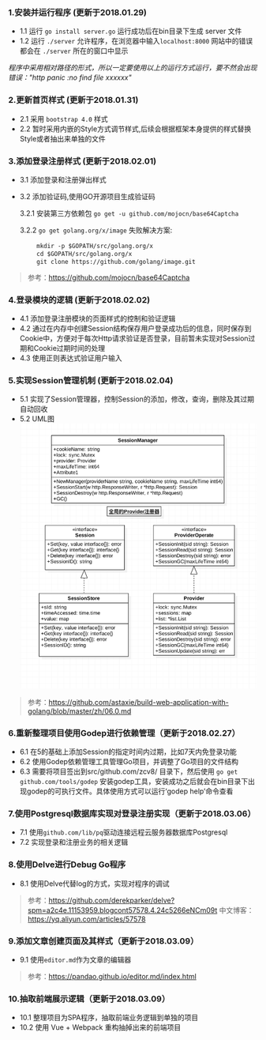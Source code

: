 ### 1.安装并运行程序 (更新于2018.01.29)
- 1.1 运行 `go install server.go` 运行成功后在bin目录下生成 server 文件
- 1.2 运行 `./server` 允许程序，在浏览器中输入`localhost:8000` 网站中的错误都会在 `./server` 所在的窗口中显示

*程序中采用相对路径的形式，所以一定要使用以上的运行方式运行，要不然会出现错误："http panic :no find file xxxxxx"*

### 2.更新首页样式 (更新于2018.01.31)
- 2.1 采用 `bootstrap 4.0` 样式
- 2.2 暂时采用内嵌的Style方式调节样式,后续会根据框架本身提供的样式替换Style或者抽出来单独的文件

### 3.添加登录注册样式 (更新于2018.02.01)
- 3.1 添加登录和注册弹出样式
- 3.2 添加验证码,使用GO开源项目生成验证码

	3.2.1 安装第三方依赖包	`go get -u github.com/mojocn/base64Captcha`
	
	3.2.2 `go get golang.org/x/image` 失败解决方案:
```
		mkdir -p $GOPATH/src/golang.org/x
		cd $GOPATH/src/golang.org/x
		git clone https://github.com/golang/image.git
```
> 参考：https://github.com/mojocn/base64Captcha

### 4.登录模块的逻辑 (更新于2018.02.02)
- 4.1 添加登录注册模块的页面样式的控制和验证逻辑
- 4.2 通过在内存中创建Session结构保存用户登录成功后的信息，同时保存到Cookie中，方便对于每次Http请求验证是否登录，目前暂未实现对Session过期和Cookie过期时间的处理
- 4.3 使用正则表达式验证用户输入

### 5.实现Session管理机制 (更新于2018.02.04)
- 5.1 实现了Session管理器，控制Session的添加，修改，查询，删除及其过期自动回收
- 5.2 UML图
![Session设计UML模型](https://github.com/zcv8/YM.JinLiRead/blob/master/uml/Session模型设计?raw=true)

> 参考：https://github.com/astaxie/build-web-application-with-golang/blob/master/zh/06.0.md

### 6.重新整理项目使用Godep进行依赖管理（更新于2018.02.27）
- 6.1 在5的基础上添加Session的指定时间内过期，比如7天内免登录功能
- 6.2 使用Godep依赖管理工具管理Go项目，并调整了Go项目的文件结构
- 6.3 需要将项目签出到src/github.com/zcv8/ 目录下，然后使用 `go get github.com/tools/godep` 安装godep工具，安装成功之后就会在bin目录下出现godep的可执行文件。具体使用方式可以运行‘godep help’命令查看

### 7.使用Postgresql数据库实现对登录注册实现（更新于2018.03.06）
- 7.1 使用`github.com/lib/pq`驱动连接远程云服务器数据库Postgresql
- 7.2 实现登录和注册业务的相关逻辑

### 8.使用Delve进行Debug Go程序
- 8.1 使用Delve代替log的方式，实现对程序的调试

> 参考：https://github.com/derekparker/delve?spm=a2c4e.11153959.blogcont57578.4.24c5266eNCm09t
> 中文博客：https://yq.aliyun.com/articles/57578

### 9.添加文章创建页面及其样式（更新于2018.03.09）
- 9.1 使用`editor.md`作为文章的编辑器

> 参考：https://pandao.github.io/editor.md/index.html

### 10.抽取前端展示逻辑（更新于2018.03.09）
- 10.1 整理项目为SPA程序，抽取前端业务逻辑到单独的项目
- 10.2 使用 Vue + Webpack 重构抽掉出来的前端项目





